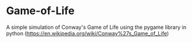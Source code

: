 # Game-of-Life
A simple simulation of Conway's Game of Life using the pygame library in python (https://en.wikipedia.org/wiki/Conway%27s_Game_of_Life)
